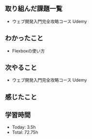 ## 取り組んだ課題一覧
- ウェブ開発入門完全攻略コース Udemy
## わかったこと
- Flexboxの使い方
## 次やること
- ウェブ開発入門完全攻略コース Udemy
## 感じたこと
## 学習時間
- Today: 3.5h
- Total: 72.75h
